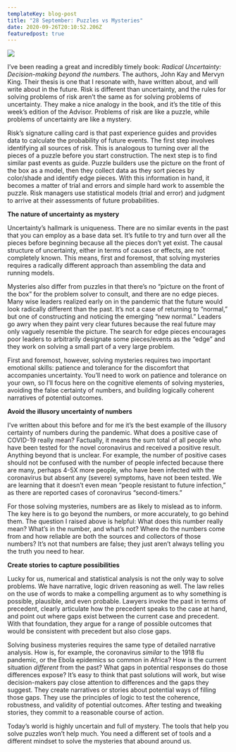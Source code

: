 ```yaml
---
templateKey: blog-post
title: "28 September: Puzzles vs Mysteries"
date: 2020-09-26T20:10:52.206Z
featuredpost: true
---
```



![](/img/dreamstime_puzzles.jpg)

I’ve been reading a great and incredibly timely book: *Radical Uncertainty: Decision-making beyond the numbers.* The authors, John Kay and Mervyn King. Their thesis is one that I resonate with, have written about, and will write about in the future. Risk is different than uncertainty, and the rules for solving problems of risk aren’t the same as for solving problems of uncertainty. They make a nice analogy in the book, and it’s the title of this week’s edition of the Advisor. Problems of risk are like a puzzle, while problems of uncertainty are like a mystery.

Risk’s signature calling card is that past experience guides and provides data to calculate the probability of future events. The first step involves identifying all sources of risk. This is analogous to turning over all the pieces of a puzzle before you start construction. The next step is to find similar past events as guide. Puzzle builders use the picture on the front of the box as a model, then they collect data as they sort pieces by color/shade and identify edge pieces. With this information in hand, it becomes a matter of trial and errors and simple hard work to assemble the puzzle. Risk managers use statistical models (trial and error) and judgment to arrive at their assessments of future probabilities.

**The nature of uncertainty as mystery**

Uncertainty’s hallmark is uniqueness. There are no similar events in the past that you can employ as a base data set. It’s futile to try and turn over all the pieces before beginning because all the pieces don’t yet exist. The causal structure of uncertainty, either in terms of causes or effects, are not completely known. This means, first and foremost, that solving mysteries requires a radically different approach than assembling the data and running models.

Mysteries also differ from puzzles in that there’s no “picture on the front of the box” for the problem solver to consult, and there are no edge pieces. Many wise leaders realized early on in the pandemic that the future would look radically different than the past. It’s not a case of returning to “normal,” but one of constructing and noticing the emerging “new normal.” Leaders go awry when they paint very clear futures because the real future may only vaguely resemble the picture. The search for edge pieces encourages poor leaders to arbitrarily designate some pieces/events as the “edge” and they work on solving a small part of a very large problem.

First and foremost, however, solving mysteries requires two important emotional skills: patience and tolerance for the discomfort that accompanies uncertainty. You’ll need to work on patience and tolerance on your own, so I’ll focus here on the cognitive elements of solving mysteries, avoiding the false certainty of numbers, and building logically coherent narratives of potential outcomes.

**Avoid the illusory uncertainty of numbers**

I’ve written about this before and for me it’s the best example of the illusory certainty of numbers during the pandemic. What does a positive case of COVID-19 really mean? Factually, it means the sum total of all people who have been tested for the novel coronavirus and received a positive result. Anything beyond that is unclear. For example, the number of positive cases should not be confused with the number of people infected because there are many, perhaps 4-5X more people, who have been infected with the coronavirus but absent any (severe) symptoms, have not been tested. We are learning that it doesn’t even mean “people resistant to future infection,” as there are reported cases of coronavirus “second-timers.”

For those solving mysteries, numbers are as likely to mislead as to inform. The key here is to go beyond the numbers, or more accurately, to go behind them. The question I raised above is helpful: What does this number really mean? What’s in the number, and what’s not? Where do the numbers come from and how reliable are both the sources and collectors of those numbers? It’s not that numbers are false; they just aren’t always telling you the truth you need to hear.

**Create stories to capture possibilities**

Lucky for us, numerical and statistical analysis is not the only way to solve problems. We have narrative, logic driven reasoning as well. The law relies on the use of words to make a compelling argument as to why something is possible, plausible, and even probable. Lawyers invoke the past in terms of precedent, clearly articulate how the precedent speaks to the case at hand, and point out where gaps exist between the current case and precedent. With that foundation, they argue for a range of possible outcomes that would be consistent with precedent but also close gaps.

Solving business mysteries requires the same type of detailed narrative analysis. How is, for example, the coronavirus *similar* to the 1918 flu pandemic, or the Ebola epidemics so common in Africa? How is the current situation *different* from the past? What gaps in potential responses do those differences expose? It’s easy to think that past solutions will work, but wise decision-makers pay close attention to differences and the gaps they suggest. They create narratives or stories about potential ways of filling those gaps. They use the principles of logic to test the coherence, robustness, and validity of potential outcomes. After testing and tweaking stories, they commit to a reasonable course of action.

Today’s world is highly uncertain and full of mystery. The tools that help you solve puzzles won’t help much. You need a different set of tools and a different mindset to solve the mysteries that abound around us.